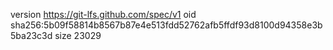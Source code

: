 version https://git-lfs.github.com/spec/v1
oid sha256:5b09f58814b8567b87e4e513fdd52762afb5ffdf93d8100d94358e3b5ba23c3d
size 23029
